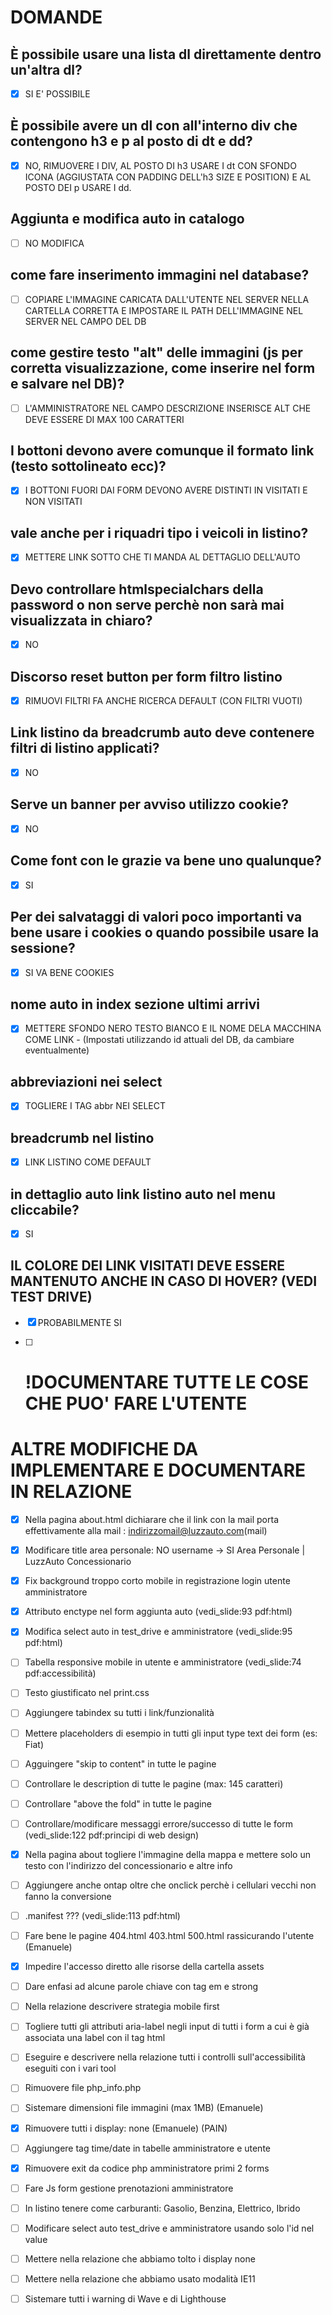 # DOMANDE

## È possibile usare una lista dl direttamente dentro un'altra dl? 
- [x] SI E' POSSIBILE

## È possibile avere un dl con all'interno div che contengono h3 e p al posto di dt e dd?
- [x] NO, RIMUOVERE I DIV, AL POSTO DI h3 USARE I dt CON SFONDO ICONA (AGGIUSTATA CON PADDING DELL'h3 SIZE E POSITION) E AL POSTO DEI p USARE I dd.

## Aggiunta e modifica auto in catalogo
- [ ] NO MODIFICA

## come fare inserimento immagini nel database?
- [ ] COPIARE L'IMMAGINE CARICATA DALL'UTENTE NEL SERVER NELLA CARTELLA CORRETTA E IMPOSTARE IL PATH DELL'IMMAGINE NEL SERVER NEL CAMPO DEL DB

## come gestire testo "alt" delle immagini (js per corretta visualizzazione, come inserire nel form e salvare nel DB)?
- [ ] L'AMMINISTRATORE NEL CAMPO DESCRIZIONE INSERISCE ALT CHE DEVE ESSERE DI MAX 100 CARATTERI

## I bottoni devono avere comunque il formato link (testo sottolineato ecc)?
- [x] I BOTTONI FUORI DAI FORM DEVONO AVERE DISTINTI IN VISITATI E NON VISITATI

## vale anche per i riquadri tipo i veicoli in listino?
- [x] METTERE LINK SOTTO CHE TI MANDA AL DETTAGLIO DELL'AUTO

## Devo controllare htmlspecialchars della password o non serve perchè non sarà mai visualizzata in chiaro?
- [x] NO

## Discorso reset button per form filtro listino
- [x] RIMUOVI FILTRI FA ANCHE RICERCA DEFAULT (CON FILTRI VUOTI)

## Link listino da breadcrumb auto deve contenere filtri di listino applicati?
- [x] NO

## Serve un banner per avviso utilizzo cookie?
- [x] NO

## Come font con le grazie va bene uno qualunque?
- [x] SI

## Per dei salvataggi di valori poco importanti va bene usare i cookies o quando possibile usare la sessione?
- [x] SI VA BENE COOKIES

## nome auto in index sezione ultimi arrivi
- [x] METTERE SFONDO NERO TESTO BIANCO E IL NOME DELA MACCHINA COME LINK - (Impostati utilizzando id attuali del DB, da cambiare eventualmente)

## abbreviazioni nei select
- [x] TOGLIERE I TAG abbr NEI SELECT

## breadcrumb nel listino
- [x] LINK LISTINO COME DEFAULT

## in dettaglio auto link listino auto nel menu cliccabile?
- [x] SI

## IL COLORE DEI LINK VISITATI DEVE ESSERE MANTENUTO ANCHE IN CASO DI HOVER? (VEDI TEST DRIVE)
- [x] PROBABILMENTE SI

- [ ] # !DOCUMENTARE TUTTE LE COSE CHE PUO' FARE L'UTENTE


  
# ALTRE MODIFICHE DA IMPLEMENTARE E DOCUMENTARE IN RELAZIONE
- [x] Nella pagina about.html dichiarare che il link con la mail porta effettivamente alla mail : indirizzomail@luzzauto.com(mail)
- [x] Modificare title area personale: NO username -> SI Area Personale | LuzzAuto Concessionario
- [x] Fix background troppo corto mobile in registrazione login utente amministratore
- [x] Attributo enctype nel form aggiunta auto (vedi_slide:93 pdf:html)
- [x] Modifica select auto in test_drive e amministratore (vedi_slide:95 pdf:html)
- [ ] Tabella responsive mobile in utente e amministratore (vedi_slide:74 pdf:accessibilità)
- [ ] Testo giustificato nel print.css
- [ ] Aggiungere tabindex su tutti i link/funzionalità
- [ ] Mettere placeholders di esempio in tutti gli input type text dei form (es: Fiat)
- [ ] Agguingere "skip to content" in tutte le pagine
- [ ] Controllare le description di tutte le pagine (max: 145 caratteri)
- [ ] Controllare "above the fold" in tutte le pagine
- [ ] Controllare/modificare messaggi errore/successo di tutte le form (vedi_slide:122 pdf:principi di web design)
- [x] Nella pagina about togliere l'immagine della mappa e mettere solo un testo con l'indirizzo del concessionario e altre info
- [ ] Aggiungere anche ontap oltre che onclick perchè i cellulari vecchi non fanno la conversione
- [ ] .manifest ??? (vedi_slide:113 pdf:html)
- [ ] Fare bene le pagine 404.html 403.html 500.html rassicurando l'utente (Emanuele)
- [x] Impedire l'accesso diretto alle risorse della cartella assets
- [ ] Dare enfasi ad alcune parole chiave con tag em e strong
- [ ] Nella relazione descrivere strategia mobile first
- [ ] Togliere tutti gli attributi aria-label negli input di tutti i form a cui è già associata una label con il tag html
- [ ] Eseguire e descrivere nella relazione tutti i controlli sull'accessibilità eseguiti con i vari tool
- [ ] Rimuovere file php_info.php
- [ ] Sistemare dimensioni file immagini (max 1MB) (Emanuele)
- [x] Rimuovere tutti i display: none (Emanuele) (PAIN)
- [ ] Aggiungere tag time/date in tabelle amministratore e utente
- [x] Rimuovere exit da codice php amministratore primi 2 forms
- [ ] Fare Js form gestione prenotazioni amministratore
- [ ] In listino tenere come carburanti: Gasolio, Benzina, Elettrico, Ibrido
- [ ] Modificare select auto test_drive e amministratore usando solo l'id nel value
- [ ] Mettere nella relazione che abbiamo tolto i display none
- [ ] Mettere nella relazione che abbiamo usato modalità IE11
- [ ] Sistemare tutti i warning di Wave e di Lighthouse

